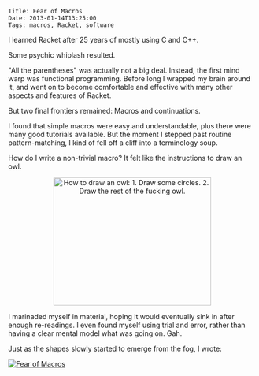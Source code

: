     Title: Fear of Macros
    Date: 2013-01-14T13:25:00
    Tags: macros, Racket, software

I learned Racket after 25 years of mostly using C and C++.

Some psychic whiplash resulted.

"All the parentheses" was actually not a big deal. Instead, the first
mind warp was functional programming. Before long I wrapped my brain
around it, and went on to become comfortable and effective with many
other aspects and features of Racket.

But two final frontiers remained: Macros and continuations.

<!-- more -->

I found that simple macros were easy and understandable, plus there
were many good tutorials available. But the moment I stepped past
routine pattern-matching, I kind of fell off a cliff into a
terminology soup.

How do I write a non-trivial macro? It felt like the instructions to
draw an owl.

<div class="separator" style="clear: both; text-align: center;">
<a href="http://4.bp.blogspot.com/-K234SMFNcE4/URE-F8EM4GI/AAAAAAAAIrg/2Ezs3GNpvQI/s1600/how-to-draw-an-owl.jpg" imageanchor="1" style="margin-left: 1em; margin-right: 1em;"><img alt="How to draw an owl: 1. Draw some circles. 2. Draw the rest of the fucking owl." border="0" height="260" src="http://4.bp.blogspot.com/-K234SMFNcE4/URE-F8EM4GI/AAAAAAAAIrg/2Ezs3GNpvQI/s320/how-to-draw-an-owl.jpg" title="How to draw an owl: 1. Draw some circles. 2. Draw the rest of the fucking owl." width="320" /></a></div>


I marinaded myself in material, hoping it would eventually sink in
after enough re-readings. I even found myself using trial and error,
rather than having a clear mental model what was going on. Gah.

Just as the shapes slowly started to emerge from the fog, I wrote:

<a href="http://www.greghendershott.com/fear-of-macros/"><img src="http://www.greghendershott.com/fear-of-macros/fear-of-macros.jpg" alt="Fear of Macros" title="Fear of Macros"></a>

